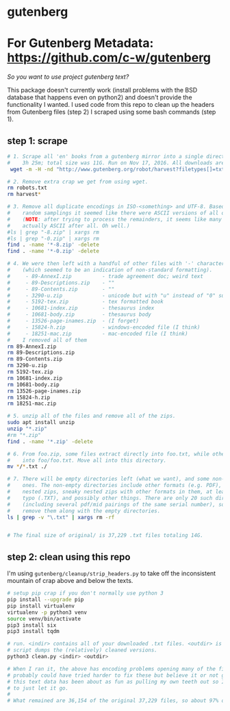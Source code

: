 # gutenberg

# For Gutenberg Metadata: https://github.com/c-w/gutenberg

_So you want to use project gutenberg text?_

This package doesn't currently work (install problems with the BSD database that
happens even on python2) and doesn't provide the functionality I wanted. I used
code from this repo to clean up the headers from Gutenberg files (step 2) I
scraped using some bash commands (step 1).

## step 1: scrape

```bash
# 1. Scrape all 'en' books from a gutenberg mirror into a single directory. Took
#    3h 25m; total size was 11G. Run on Nov 17, 2016. All downloads are ".zip".
 wget -m -H -nd "http://www.gutenberg.org/robot/harvest?filetypes[]=txt&langs[]=en"

# 2. Remove extra crap we get from using wget.
rm robots.txt
rm harvest*

# 3. Remove all duplicate encodings in ISO-<something> and UTF-8. Based on a few
#    random samplings it seemed like there were ASCII versions of all of these.
#    (NOTE: after trying to process the remainders, it seems like many aren't
#    actually ASCII after all. Oh well.)
#ls | grep "-8.zip" | xargs rm
#ls | grep "-0.zip" | xargs rm
find . -name '*-8.zip' -delete
find . -name '*-0.zip' -delete

# 4. We were then left with a handful of other files with '-' characters in them
#    (which seemed to be an indication of non-standard formatting).
#     - 89-AnnexI.zip          - trade agreement doc; weird text
#     - 89-Descriptions.zip    - ""
#     - 89-Contents.zip        - ""
#     - 3290-u.zip             - unicode but with "u" instead of "0" suffix
#     - 5192-tex.zip           - tex formatted book
#     - 10681-index.zip        - thesaurus index
#     - 10681-body.zip         - thesaurus body
#     - 13526-page-inames.zip  - (I forget)
#     - 15824-h.zip            - windows-encoded file (I think)
#     - 18251-mac.zip          - mac-encoded file (I think)
#    I removed all of them
rm 89-AnnexI.zip
rm 89-Descriptions.zip
rm 89-Contents.zip
rm 3290-u.zip
rm 5192-tex.zip
rm 10681-index.zip
rm 10681-body.zip
rm 13526-page-inames.zip
rm 15824-h.zip
rm 18251-mac.zip

# 5. unzip all of the files and remove all of the zips.
sudo apt install unzip
unzip "*.zip"
#rm "*.zip"
find . -name '*.zip' -delete

# 6. From foo.zip, some files extract directly into foo.txt, while other extract
#    into foo/foo.txt. Move all into this directory.
mv */*.txt ./

# 7. There will be empty directories left (what we want), and some non-empty
#    ones. The non-empty directories include other formats (e.g. PDF), sneaky
#    nested zips, sneaky nested zips with other formats in them, at least one
#    typo (.TXT), and possibly other things. There are only 20 such directories
#    (including several pdf/mid pairings of the same serial number), so we just
#    remove them along with the empty directories.
ls | grep -v "\.txt" | xargs rm -rf


# The final size of original/ is 37,229 .txt files totaling 14G.
```

## step 2: clean using this repo

I'm using `gutenberg/cleanup/strip_headers.py` to take off the inconsistent
mountain of crap above and below the texts.

```bash
# setup pip crap if you don't normally use python 3
pip install --upgrade pip
pip install virtualenv
virtualenv -p python3 venv
source venv/bin/activate
pip3 install six
pip3 install tqdm

# run. <indir> contains all of your downloaded .txt files. <outdir> is where the
# script dumps the (relatively) cleaned versions.
python3 clean.py <indir> <outdir>

# When I ran it, the above has encoding problems opening many of the files. I
# probably could have tried harder to fix these but believe it or not getting
# this text data has been about as fun as pulling my own teeth out so I decided
# to just let it go.
#
# What remained are 36,154 of the original 37,229 files, so about 97% of them.
```
